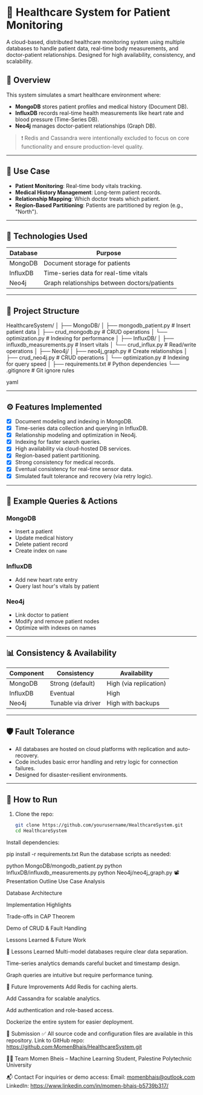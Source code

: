 # 🏥 Healthcare System for Patient Monitoring

A cloud-based, distributed healthcare monitoring system using multiple databases to handle patient data, real-time body measurements, and doctor-patient relationships. Designed for high availability, consistency, and scalability.

## 📌 Overview

This system simulates a smart healthcare environment where:

- **MongoDB** stores patient profiles and medical history (Document DB).
- **InfluxDB** records real-time health measurements like heart rate and blood pressure (Time-Series DB).
- **Neo4j** manages doctor-patient relationships (Graph DB).

> ❗ Redis and Cassandra were intentionally excluded to focus on core functionality and ensure production-level quality.

---

## 🧠 Use Case

- **Patient Monitoring**: Real-time body vitals tracking.
- **Medical History Management**: Long-term patient records.
- **Relationship Mapping**: Which doctor treats which patient.
- **Region-Based Partitioning**: Patients are partitioned by region (e.g., "North").

---

## 🧰 Technologies Used

| Database      | Purpose                                      |
|---------------|----------------------------------------------|
| MongoDB       | Document storage for patients                |
| InfluxDB      | Time-series data for real-time vitals        |
| Neo4j         | Graph relationships between doctors/patients |

---

## 📁 Project Structure

HealthcareSystem/
│
├── MongoDB/
│ ├── mongodb_patient.py # Insert patient data
│ ├── crud_mongodb.py # CRUD operations
│ └── optimization.py # Indexing for performance
│
├── InfluxDB/
│ ├── influxdb_measurements.py # Insert vitals
│ └── crud_influx.py # Read/write operations
│
├── Neo4j/
│ ├── neo4j_graph.py # Create relationships
│ ├── crud_neo4j.py # CRUD operations
│ └── optimization.py # Indexing for query speed
│
├── requirements.txt # Python dependencies
└── .gitignore # Git ignore rules

yaml


---

## ⚙️ Features Implemented

- [x] Document modeling and indexing in MongoDB.
- [x] Time-series data collection and querying in InfluxDB.
- [x] Relationship modeling and optimization in Neo4j.
- [x] Indexing for faster search queries.
- [x] High availability via cloud-hosted DB services.
- [x] Region-based patient partitioning.
- [x] Strong consistency for medical records.
- [x] Eventual consistency for real-time sensor data.
- [x] Simulated fault tolerance and recovery (via retry logic).

---

## 🧪 Example Queries & Actions

### MongoDB
- Insert a patient
- Update medical history
- Delete patient record
- Create index on `name`

### InfluxDB
- Add new heart rate entry
- Query last hour's vitals by patient

### Neo4j
- Link doctor to patient
- Modify and remove patient nodes
- Optimize with indexes on names

---

## 📊 Consistency & Availability

| Component    | Consistency       | Availability         |
|--------------|-------------------|----------------------|
| MongoDB      | Strong (default)  | High (via replication) |
| InfluxDB     | Eventual          | High                 |
| Neo4j        | Tunable via driver | High with backups   |

---

## 🛡️ Fault Tolerance

- All databases are hosted on cloud platforms with replication and auto-recovery.
- Code includes basic error handling and retry logic for connection failures.
- Designed for disaster-resilient environments.

---

## 🚀 How to Run

1. Clone the repo:
   ```bash
   git clone https://github.com/yourusername/HealthcareSystem.git
   cd HealthcareSystem
Install dependencies:


pip install -r requirements.txt
Run the database scripts as needed:


python MongoDB/mongodb_patient.py
python InfluxDB/influxdb_measurements.py
python Neo4j/neo4j_graph.py
📽️ Presentation Outline
Use Case Analysis

Database Architecture

Implementation Highlights

Trade-offs in CAP Theorem

Demo of CRUD & Fault Handling

Lessons Learned & Future Work

🧠 Lessons Learned
Multi-model databases require clear data separation.

Time-series analytics demands careful bucket and timestamp design.

Graph queries are intuitive but require performance tuning.

🧰 Future Improvements
Add Redis for caching alerts.

Add Cassandra for scalable analytics.

Add authentication and role-based access.

Dockerize the entire system for easier deployment.



📎 Submission
✅ All source code and configuration files are available in this repository.
Link to GitHub repo: https://github.com:MomenBhais/HealthcareSystem.git

🧑‍💻 Team
Momen Bheis – Machine Learning Student, Palestine Polytechnic University

📬 Contact
For inquiries or demo access:
Email: momenbhais@outlook.com
LinkedIn: https://www.linkedin.com/in/momen-bhais-b5739b317/

